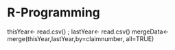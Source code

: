 R-Programming
=============

thisYear<- read.csv() ; lastYear<- read.csv()
mergeData<-merge(thisYear,lastYear,by=claimnumber, all=TRUE)

